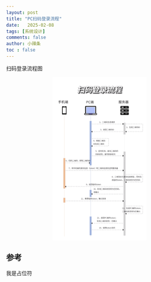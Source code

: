```yaml
---
layout: post
title: "PC扫码登录流程"
date:   2025-02-08
tags: [系统设计]
comments: false
author: 小辣条
toc : false
---
```


扫码登录流程图
<!-- more -->
<div style="display: flex; justify-content: center;"> 
<img src="https://raw.githubusercontent.com/swh0318/swh0318.github.io/refs/heads/main/_posts/2025/assets/2025-02-08-saomadenglu/image.png" width="50%" height="50%" />
</div>

## 参考

我是占位符
